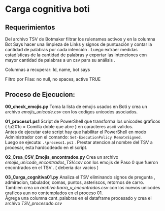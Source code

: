 # Carga cognitiva boti
## Requerimientos ##
Del archivo TSV de Botmaker filtrar los rulenames activos y en la columna Bot Says hacer una limpieza de Links y signos de puntuación y contar la cantidad de palabras  por cada intención . Luego extraer medidas estadísticas de la cantidad de palabras y exportar las intenciones con mayor cantidad de palabras a un csv para su análisis .

Columnas a recuperar:	Id, name, bot says

Filtro por Filas:	no null, no spaces, active TRUE
 

## Proceso de Ejecucion: ##

**00_check_emojis.py**
	Toma la lista de emojis usados en Boti y crea un archivo *emojis_unicode.csv* con los codigos unicodes asociados.
	
**01_proceso1.ps1**
	Script de PowerShell que transforma los unicodes graficos ( \u201c = Comilla doble que abre ) en caracteres ascii validos.    
 	Antes de ejecutar este script hay que habilitar el PowerShell en modo Administrador con el comando: `Set-ExecutionPolicy RemoteSigned`.    
 	Luego se ejecuta: `.\proceso1.ps1` . Prestar atencion al nombre del TSV a procesar, esta hardcodeado en el script.  

**02_Crea_CSV_Emojis_encontrados.py**
	Crea un archivo *emojis_unicode_encontrados_TSV.csv* con los emojis de Paso 0 que fueron encontrados en el TSV . ( deberia dar vacios )

**03_Carga_cognitiva01.py**
	Analiza el TSV eliminando signos de pregunta , admiracion, tabulador, comas, puntos, asteriscos, retornos de carro.  
	Tambien crea un *archivo barra_u_encontrados.csv* con los nuevos unicodes graficos aun no contemplados en el proceso 01.  
 	Agrega una columna cant_palabras en el dataframe procesado y crea el archivo *TSV_procesado.csv*  
